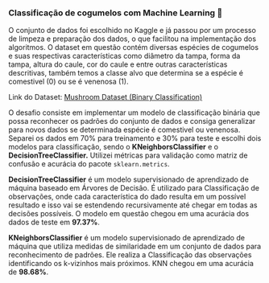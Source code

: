 ### **Classificação de cogumelos com Machine Learning 🍄**

O conjunto de dados foi escolhido no Kaggle e já passou por um processo de limpeza e preparação dos dados, o que facilitou na implementação dos algoritmos. O dataset em questão contém diversas espécies de cogumelos e suas respectivas características como diâmetro da tampa, forma da tampa, altura do caule, cor do caule e entre outras características descritivas, também temos a classe alvo que determina se a espécie é comestivel (0) ou se é venenosa (1).

Link do Dataset: [Mushroom Dataset (Binary Classification)](https://www.kaggle.com/datasets/prishasawhney/mushroom-dataset/data)

O desafio consiste em implementar um modelo de classificação binária que possa reconhecer os padrões do conjunto de dados e consiga generalizar para novos dados se determinada espécie é comestivel ou venenosa. Separei os dados em 70% para treinamento e 30% para teste e escolhi dois modelos para classificação, sendo o **KNeighborsClassifier** e o **DecisionTreeClassifier.** Utilizei métricas para validação como matriz de confusão e acurácia do pacote `sklearn.metrics`.

**DecisionTreeClassifier** é um modelo supervisionado de aprendizado de máquina baseado em Árvores de Decisão. É utilizado para Classificação de observações, onde cada característica do dado resulta em um possível resultado e isso vai se estendendo recursivamente até chegar em todas as decisões possíveis. O modelo em questão chegou em uma acurácia dos dados de teste em **97.37%**.

**KNeighborsClassifier** é um modelo supervisionado de aprendizado de máquina que utiliza medidas de similaridade em um conjunto de dados para reconhecimento de padrões. Ele realiza a Classificação das observações identificando os k-vizinhos mais próximos. KNN chegou em uma acurácia de **98.68%**.